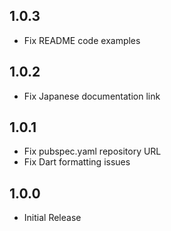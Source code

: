 ## 1.0.3

- Fix README code examples

## 1.0.2

- Fix Japanese documentation link

## 1.0.1

- Fix pubspec.yaml repository URL
- Fix Dart formatting issues

## 1.0.0

- Initial Release
